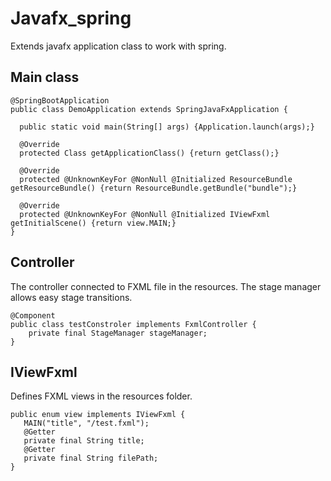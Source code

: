 # Javafx_spring
Extends javafx application class to work with spring.

## Main class

    @SpringBootApplication  
	public class DemoApplication extends SpringJavaFxApplication {  
  
	  public static void main(String[] args) {Application.launch(args);}  
	   
	  @Override  
	  protected Class getApplicationClass() {return getClass();}  
	  
	  @Override  
	  protected @UnknownKeyFor @NonNull @Initialized ResourceBundle getResourceBundle() {return ResourceBundle.getBundle("bundle");}  
	 
	  @Override  
	  protected @UnknownKeyFor @NonNull @Initialized IViewFxml getInitialScene() {return view.MAIN;}  
	}

## Controller
The controller connected to FXML file in the resources. The stage manager allows easy stage transitions.

    @Component  
	public class testConstroler implements FxmlController {
		private final StageManager stageManager;
	}



## IViewFxml
Defines FXML views in the resources folder.

    public enum view implements IViewFxml {  
	   MAIN("title", "/test.fxml");  
	   @Getter
	   private final String title;  
	   @Getter
	   private final String filePath;
	}